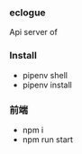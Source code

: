### eclogue
Api server of 
### Install
- pipenv shell
- pipenv install

### 前端
- npm i 
- npm run start
